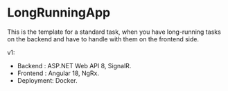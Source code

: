 # LongRunningApp

This is the template for a standard task, when you have long-running tasks on the backend and have to handle with them on the frontend side.

v1:

- Backend : ASP.NET Web API 8, SignalR.
- Frontend : Angular 18, NgRx.
- Deployment: Docker.
